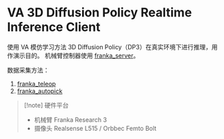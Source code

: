 # VA 3D Diffusion Policy Realtime Inference Client

使用 VA 模仿学习方法 3D Diffusion Policy（DP3）在真实环境下进行推理，用作演示目的。
机械臂控制器使用 [franka_server](https://github.com/Wel2018/franka_server)。


数据采集方法：
1. [franka_teleop](https://github.com/Wel2018/franka_teleop)
2. [franka_autopick](https://github.com/Wel2018/franka_autopick)


> [!note] 硬件平台
> - 机械臂 Franka Research 3
> - 摄像头 Realsense L515 / Orbbec Femto Bolt

